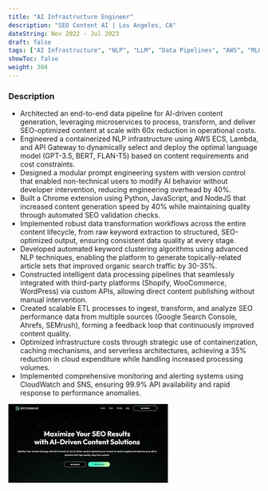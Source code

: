 ```yaml
---
title: "AI Infrastructure Engineer"
description: "SEO Content AI | Los Angeles, CA"
dateString: Nov 2022 - Jul 2023
draft: false
tags: ["AI Infrastructure", "NLP", "LLM", "Data Pipelines", "AWS", "MLOps", "Microservices", "API Development", "Content Generation", "ETL", "Docker"]
showToc: false
weight: 304
---
```


### Description

- Architected an end-to-end data pipeline for AI-driven content generation, leveraging microservices to process, transform, and deliver SEO-optimized content at scale with 60x reduction in operational costs.
- Engineered a containerized NLP infrastructure using AWS ECS, Lambda, and API Gateway to dynamically select and deploy the optimal language model (GPT-3.5, BERT, FLAN-T5) based on content requirements and cost constraints.
- Designed a modular prompt engineering system with version control that enabled non-technical users to modify AI behavior without developer intervention, reducing engineering overhead by 40%.
- Built a Chrome extension using Python, JavaScript, and NodeJS that increased content generation speed by 40% while maintaining quality through automated SEO validation checks.
- Implemented robust data transformation workflows across the entire content lifecycle, from raw keyword extraction to structured, SEO-optimized output, ensuring consistent data quality at every stage.
- Developed automated keyword clustering algorithms using advanced NLP techniques, enabling the platform to generate topically-related article sets that improved organic search traffic by 30-35%.
- Constructed intelligent data processing pipelines that seamlessly integrated with third-party platforms (Shopify, WooCommerce, WordPress) via custom APIs, allowing direct content publishing without manual intervention.
- Created scalable ETL processes to ingest, transform, and analyze SEO performance data from multiple sources (Google Search Console, Ahrefs, SEMrush), forming a feedback loop that continuously improved content quality.
- Optimized infrastructure costs through strategic use of containerization, caching mechanisms, and serverless architectures, achieving a 35% reduction in cloud expenditure while handling increased processing volumes.
- Implemented comprehensive monitoring and alerting systems using CloudWatch and SNS, ensuring 99.9% API availability and rapid response to performance anomalies.

![](/experience/seocontent-ai/images.jpeg#center)
